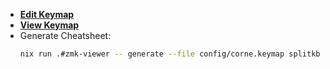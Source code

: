 
- [**Edit Keymap**](https://nickcoutsos.github.io/keymap-editor/)
- [**View Keymap**](https://github.com/MrMarble/zmk-viewer)
- Generate Cheatsheet: 
  ```bash
  nix run .#zmk-viewer -- generate --file config/corne.keymap splitkb/aurora/corne/rev1 --unified
  ````
